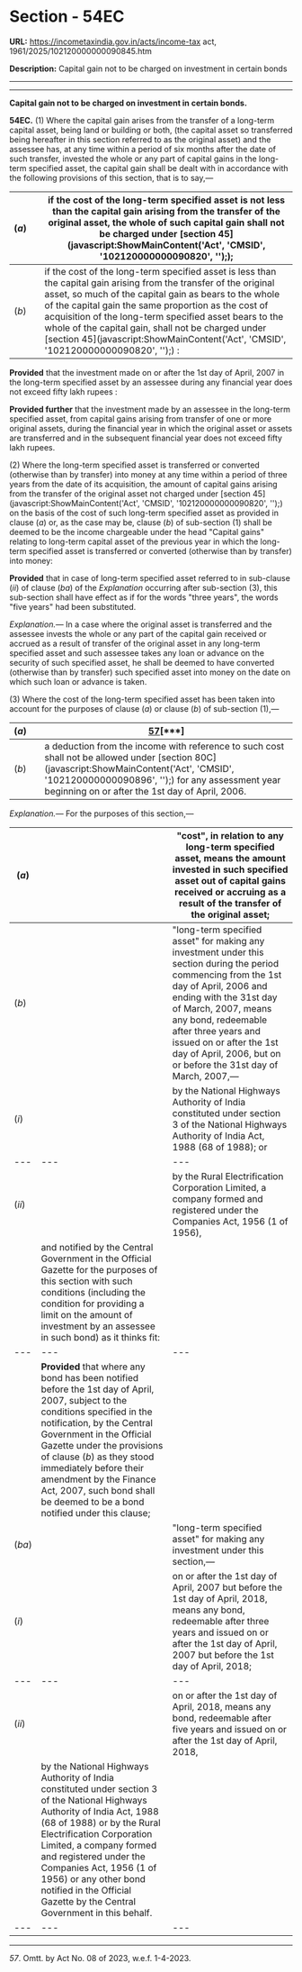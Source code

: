 # Section - 54EC

**URL:** https://incometaxindia.gov.in/acts/income-tax act, 1961/2025/102120000000090845.htm

**Description:** Capital gain not to be charged on investment in certain bonds

---

****

**Capital gain not to be charged on investment in certain bonds.**

**54EC.** (1) Where the capital gain arises from the transfer of a long-term capital asset, being land or building or both, (the capital asset so transferred being hereafter in this section referred to as the original asset) and the assessee has, at any time within a period of six months after the date of such transfer, invested the whole or any part of capital gains in the long-term specified asset, the capital gain shall be dealt with in accordance with the following provisions of this section, that is to say,—

(_a_) |  |  if the cost of the long-term specified asset is not less than the capital gain arising from the transfer of the original asset, the whole of such capital gain shall not be charged under [section 45](javascript:ShowMainContent\('Act', 'CMSID', '102120000000090820', ''\););  
---|---|---  
(_b_) |  |  if the cost of the long-term specified asset is less than the capital gain arising from the transfer of the original asset, so much of the capital gain as bears to the whole of the capital gain the same proportion as the cost of acquisition of the long-term specified asset bears to the whole of the capital gain, shall not be charged under [section 45](javascript:ShowMainContent\('Act', 'CMSID', '102120000000090820', ''\);) :  
  
**Provided** that the investment made on or after the 1st day of April, 2007 in the long-term specified asset by an assessee during any financial year does not exceed fifty lakh rupees :

**Provided further** that the investment made by an assessee in the long-term specified asset, from capital gains arising from transfer of one or more original assets, during the financial year in which the original asset or assets are transferred and in the subsequent financial year does not exceed fifty lakh rupees.

(2) Where the long-term specified asset is transferred or converted (otherwise than by transfer) into money at any time within a period of three years from the date of its acquisition, the amount of capital gains arising from the transfer of the original asset not charged under [section 45](javascript:ShowMainContent\('Act', 'CMSID', '102120000000090820', ''\);) on the basis of the cost of such long-term specified asset as provided in clause (_a_) or, as the case may be, clause (_b_) of sub-section (1) shall be deemed to be the income chargeable under the head "Capital gains" relating to long-term capital asset of the previous year in which the long-term specified asset is transferred or converted (otherwise than by transfer) into money:

**Provided** that in case of long-term specified asset referred to in sub-clause (_ii_) of clause (_ba_) of the _Explanation_ occurring after sub-section (3), this sub-section shall have effect as if for the words "three years", the words "five years" had been substituted.

_Explanation.—_ In a case where the original asset is transferred and the assessee invests the whole or any part of the capital gain received or accrued as a result of transfer of the original asset in any long-term specified asset and such assessee takes any loan or advance on the security of such specified asset, he shall be deemed to have converted (otherwise than by transfer) such specified asset into money on the date on which such loan or advance is taken.

(3) Where the cost of the long-term specified asset has been taken into account for the purposes of clause (_a_) or clause (_b_) of sub-section (1),—

(_a_) |  | [57](javascript:ShowFootnote\('fn57'\);)[***]  
---|---|---  
(_b_) |  |  a deduction from the income with reference to such cost shall not be allowed under [section 80C](javascript:ShowMainContent\('Act', 'CMSID', '102120000000090896', ''\);) for any assessment year beginning on or after the 1st day of April, 2006.  
  
_Explanation.—_ For the purposes of this section,—

(_a_) |  |  "cost", in relation to any long-term specified asset, means the amount invested in such specified asset out of capital gains received or accruing as a result of the transfer of the original asset;  
---|---|---  
(_b_) |  |  "long-term specified asset" for making any investment under this section during the period commencing from the 1st day of April, 2006 and ending with the 31st day of March, 2007, means any bond, redeemable after three years and issued on or after the 1st day of April, 2006, but on or before the 31st day of March, 2007,—  
(_i_) |  |  by the National Highways Authority of India constituted under section 3 of the National Highways Authority of India Act, 1988 (68 of 1988); or  
---|---|---  
(_ii_) |  |  by the Rural Electrification Corporation Limited, a company formed and registered under the Companies Act, 1956 (1 of 1956),  
|  |  and notified by the Central Government in the Official Gazette for the purposes of this section with such conditions (including the condition for providing a limit on the amount of investment by an assessee in such bond) as it thinks fit:  
---|---|---  
|  | **Provided** that where any bond has been notified before the 1st day of April, 2007, subject to the conditions specified in the notification, by the Central Government in the Official Gazette under the provisions of clause (_b_) as they stood immediately before their amendment by the Finance Act, 2007, such bond shall be deemed to be a bond notified under this clause;  
(_ba_) |  |  "long-term specified asset" for making any investment under this section,—  
(_i_) |  |  on or after the 1st day of April, 2007 but before the 1st day of April, 2018, means any bond, redeemable after three years and issued on or after the 1st day of April, 2007 but before the 1st day of April, 2018;  
---|---|---  
(_ii_) |  |  on or after the 1st day of April, 2018, means any bond, redeemable after five years and issued on or after the 1st day of April, 2018,  
|  |  by the National Highways Authority of India constituted under section 3 of the National Highways Authority of India Act, 1988 (68 of 1988) or by the Rural Electrification Corporation Limited, a company formed and registered under the Companies Act, 1956 (1 of 1956) or any other bond notified in the Official Gazette by the Central Government in this behalf.  
---|---|---  
  
* * *

_57_. Omtt. by Act No. 08 of 2023, w.e.f. 1-4-2023.